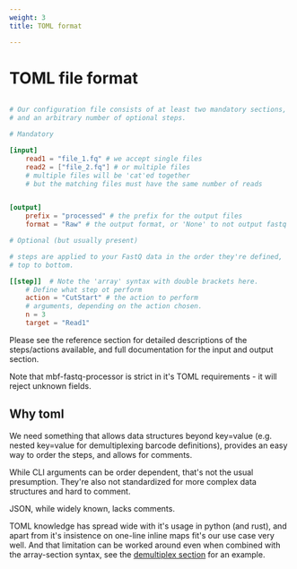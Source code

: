 ```yaml
---
weight: 3
title: TOML format

---
```

# TOML file format



```toml

# Our configuration file consists of at least two mandatory sections,
# and an arbitrary number of optional steps.

# Mandatory

[input]
    read1 = "file_1.fq" # we accept single files
    read2 = ["file_2.fq"] # or multiple files
    # multiple files will be 'cat'ed together
    # but the matching files must have the same number of reads


[output]
    prefix = "processed" # the prefix for the output files
    format = "Raw" # the output format, or 'None' to not output fastq

# Optional (but usually present)

# steps are applied to your FastQ data in the order they're defined,
# top to bottom.

[[step]]  # Note the 'array' syntax with double brackets here.
    # Define what step ot perform
    action = "CutStart" # the action to perform
    # arguments, depending on the action chosen.
    n = 3 
    target = "Read1"
```

Please see the reference section for detailed descriptions of the steps/actions available,
and full documentation for the input and output section.

Note that mbf-fastq-processor is strict in it's TOML requirements - it will 
reject unknown fields.


## Why toml

We need something that allows data structures beyond key=value (e.g. nested
key=value for demultiplexing barcode definitions), provides an easy way to
order the steps, and allows for comments.

While CLI arguments can be order dependent, that's not the usual presumption.
They're also not standardized for more complex data structures and hard to comment.

JSON, while widely known, lacks comments.

TOML knowledge has spread wide with it's usage in python (and rust), 
and apart from it's insistence on one-line inline maps fit's our use case very well.
And that limitation can be worked around even when combined with the array-section syntax,
see the [demultiplex section](../demultiplex) for an example.


